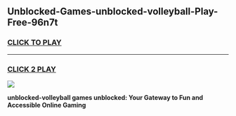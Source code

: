
## Unblocked-Games-unblocked-volleyball-Play-Free-96n7t
<h3>
<a href="https://premium76.site?title=unblocked-volleyball&ref=21A">CLICK TO PLAY</a></h3>
<hr>

<h3>
<a href="https://premium76.site?title=unblocked-volleyball&ref=21A">CLICK 2 PLAY</a>
  
</h3>

<a href="https://premium76.site?title=unblocked-volleyball&ref=21A"><img src="https://clearcache.store/games.png"></a>


**unblocked-volleyball games unblocked: Your Gateway to Fun and Accessible Online Gaming**
